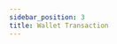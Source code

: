 ```yaml
---
sidebar_position: 3
title: Wallet Transaction
---
```

<!-- 
## Customer Wallet Transaction

![sample3](/img/wallet_transaction.jpg)

Here all the information related to Customer Wallet Transaction is displayed.

### Actions

- Search Customer Wallet Transaction
  - ![sample3](/img/search_tab.jpg) To search the Customer Name or Any other Detail
- Refresh Customer Wallet Transaction list
  - ![sample3](/img/refresh_tab.jpg) To Refresh Customer Wallet Transaction List
- Filters
  - ![sample3](/img/filter_tab.jpg) Used to filter the Customer Wallet Transaction details according to the criteria
 -->
